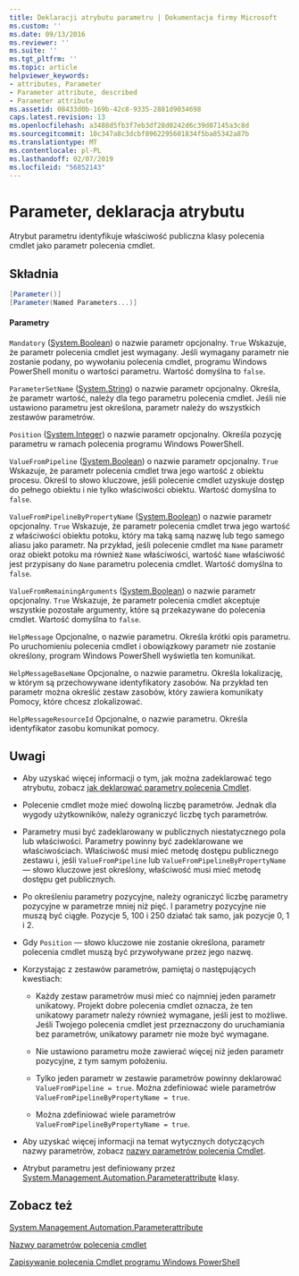 ```yaml
---
title: Deklaracji atrybutu parametru | Dokumentacja firmy Microsoft
ms.custom: ''
ms.date: 09/13/2016
ms.reviewer: ''
ms.suite: ''
ms.tgt_pltfrm: ''
ms.topic: article
helpviewer_keywords:
- attributes, Parameter
- Parameter attribute, described
- Parameter attribute
ms.assetid: 08433d0b-169b-42c8-9335-2881d9034698
caps.latest.revision: 13
ms.openlocfilehash: a3488d5fb3f7eb3df28d0242d6c39d07145a3c8d
ms.sourcegitcommit: 10c347a8c3dcbf8962295601834f5ba85342a87b
ms.translationtype: MT
ms.contentlocale: pl-PL
ms.lasthandoff: 02/07/2019
ms.locfileid: "56852143"
---
```

# <a name="parameter-attribute-declaration"></a>Parameter, deklaracja atrybutu

Atrybut parametru identyfikuje właściwość publiczna klasy polecenia cmdlet jako parametr polecenia cmdlet.

## <a name="syntax"></a>Składnia

```csharp
[Parameter()]
[Parameter(Named Parameters...)]
```

#### <a name="parameters"></a>Parametry

`Mandatory` ([System.Boolean](/dotnet/api/System.Boolean)) o nazwie parametr opcjonalny. `True` Wskazuje, że parametr polecenia cmdlet jest wymagany. Jeśli wymagany parametr nie zostanie podany, po wywołaniu polecenia cmdlet, programu Windows PowerShell monitu o wartości parametru. Wartość domyślna to `false`.

`ParameterSetName` ([System.String](/dotnet/api/System.String)) o nazwie parametr opcjonalny. Określa, że parametr wartość, należy dla tego parametru polecenia cmdlet. Jeśli nie ustawiono parametru jest określona, parametr należy do wszystkich zestawów parametrów.

`Position` ([System.Integer](/dotnet/api/System.Integer)) o nazwie parametr opcjonalny. Określa pozycję parametru w ramach polecenia programu Windows PowerShell.

`ValueFromPipeline` ([System.Boolean](/dotnet/api/System.Boolean)) o nazwie parametr opcjonalny. `True` Wskazuje, że parametr polecenia cmdlet trwa jego wartość z obiektu procesu. Określ to słowo kluczowe, jeśli polecenie cmdlet uzyskuje dostęp do pełnego obiektu i nie tylko właściwości obiektu. Wartość domyślna to `false`.

`ValueFromPipelineByPropertyName` ([System.Boolean](/dotnet/api/System.Boolean)) o nazwie parametr opcjonalny. `True` Wskazuje, że parametr polecenia cmdlet trwa jego wartość z właściwości obiektu potoku, który ma taką samą nazwę lub tego samego aliasu jako parametr. Na przykład, jeśli polecenie cmdlet ma `Name` parametr oraz obiekt potoku ma również `Name` właściwości, wartość `Name` właściwość jest przypisany do `Name` parametru polecenia cmdlet. Wartość domyślna to `false`.

`ValueFromRemainingArguments` ([System.Boolean](/dotnet/api/System.Boolean)) o nazwie parametr opcjonalny. `True` Wskazuje, że parametr polecenia cmdlet akceptuje wszystkie pozostałe argumenty, które są przekazywane do polecenia cmdlet. Wartość domyślna to `false`.

`HelpMessage` Opcjonalne, o nazwie parametru. Określa krótki opis parametru. Po uruchomieniu polecenia cmdlet i obowiązkowy parametr nie zostanie określony, program Windows PowerShell wyświetla ten komunikat.

`HelpMessageBaseName` Opcjonalne, o nazwie parametru. Określa lokalizację, w którym są przechowywane identyfikatory zasobów. Na przykład ten parametr można określić zestaw zasobów, który zawiera komunikaty Pomocy, które chcesz zlokalizować.

`HelpMessageResourceId` Opcjonalne, o nazwie parametru. Określa identyfikator zasobu komunikat pomocy.

## <a name="remarks"></a>Uwagi

- Aby uzyskać więcej informacji o tym, jak można zadeklarować tego atrybutu, zobacz [jak deklarować parametry polecenia Cmdlet](./how-to-declare-cmdlet-parameters.md).

- Polecenie cmdlet może mieć dowolną liczbę parametrów. Jednak dla wygody użytkowników, należy ograniczyć liczbę tych parametrów.

- Parametry musi być zadeklarowany w publicznych niestatycznego pola lub właściwości. Parametry powinny być zadeklarowane we właściwościach. Właściwość musi mieć metodę dostępu publicznego zestawu i, jeśli `ValueFromPipeline` lub `ValueFromPipelineByPropertyName` — słowo kluczowe jest określony, właściwość musi mieć metodę dostępu get publicznych.

- Po określeniu parametry pozycyjne, należy ograniczyć liczbę parametry pozycyjne w parametrze mniej niż pięć. I parametry pozycyjne nie muszą być ciągłe. Pozycje 5, 100 i 250 działać tak samo, jak pozycje 0, 1 i 2.

- Gdy `Position` — słowo kluczowe nie zostanie określona, parametr polecenia cmdlet muszą być przywoływane przez jego nazwę.

- Korzystając z zestawów parametrów, pamiętaj o następujących kwestiach:

    - Każdy zestaw parametrów musi mieć co najmniej jeden parametr unikatowy. Projekt dobre polecenia cmdlet oznacza, że ten unikatowy parametr należy również wymagane, jeśli jest to możliwe. Jeśli Twojego polecenia cmdlet jest przeznaczony do uruchamiania bez parametrów, unikatowy parametr nie może być wymagane.

    - Nie ustawiono parametru może zawierać więcej niż jeden parametr pozycyjne, z tym samym położeniu.

    - Tylko jeden parametr w zestawie parametrów powinny deklarować `ValueFromPipeline = true`. Można zdefiniować wiele parametrów `ValueFromPipelineByPropertyName = true`.

    - Można zdefiniować wiele parametrów `ValueFromPipelineByPropertyName = true`.

- Aby uzyskać więcej informacji na temat wytycznych dotyczących nazwy parametrów, zobacz [nazwy parametrów polecenia Cmdlet](standard-cmdlet-parameter-names-and-types.md).

- Atrybut parametru jest definiowany przez [System.Management.Automation.Parameterattribute](/dotnet/api/System.Management.Automation.ParameterAttribute) klasy.

## <a name="see-also"></a>Zobacz też

[System.Management.Automation.Parameterattribute](/dotnet/api/System.Management.Automation.ParameterAttribute)

[Nazwy parametrów polecenia cmdlet](standard-cmdlet-parameter-names-and-types.md)

[Zapisywanie polecenia Cmdlet programu Windows PowerShell](./writing-a-windows-powershell-cmdlet.md)
